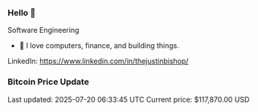 ### Hello 🤙  

Software Engineering

- 🔭 I love computers, finance, and building things.
  
LinkedIn: https://www.linkedin.com/in/thejustinbishop/  





































































































































































































































































































































































































































































































































































































































































































































































































































































### Bitcoin Price Update
Last updated: 2025-07-20 06:33:45 UTC
Current price: $117,870.00 USD
